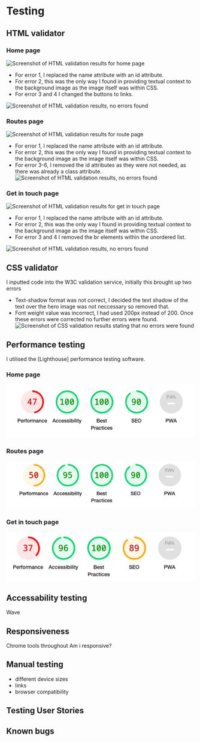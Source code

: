 # Testing

## HTML validator
### Home page
![Screenshot of HTML validation results for home page]()
- For error 1, I replaced the name attribute with an id attribute.
- For error 2, this was the only way I found in providing textual context to the background image as the image itself was within CSS.
- For error 3 and 4 I changed the buttons to links.

![Screenshot of HTML validation results, no errors found]()


### Routes page
![Screenshot of HTML validation results for route page]()
- For error 1, I replaced the name attribute with an id attribute.
- For error 2, this was the only way I found in providing textual context to the background image as the image itself was within CSS.
- For error 3-6, I removed the id attributes as they were not needed, as there was already a class attribute.
![Screenshot of HTML validation results, no errors found]()


### Get in touch page
![Screenshot of HTML validation results for get in touch page]()

- For error 1, I replaced the name attribute with an id attribute.
- For error 2, this was the only way I found in providing textual context to the background image as the image itself was within CSS.
- For error 3 and 4 I removed the br elements within the unordered list.

![Screenshot of HTML validation results, no errors found]()


## CSS validator
I inputted code into the W3C validation service, initially this brought up two errors
- Text-shadow format was not correct, I decided the text shadow of the text over the hero image was not neccessary so removed that.
- Font weight value was incorrect, I had used 200px instead of 200.
Once these errors were corrected no further errors were found.
![Screenshot of CSS validation results stating that no errors were found]()


## Performance testing
I utilised the [Lighthouse] performance testing software.
### Home page
![Screenshot of Lighthouse testing for home page](readme-img/home1.png)

### Routes page
![Screenshot of Lighthouse testing for routes page](readme-img/routes1.png)

### Get in touch page
![Screenshot of Lighthouse testing for get in touch page](readme-img/touch1.png)

## Accessability testing
Wave

## Responsiveness
Chrome tools throughout
Am i responsive?


## Manual testing
- different device sizes
- links
- browser compatibility

## Testing User Stories

## Known bugs
